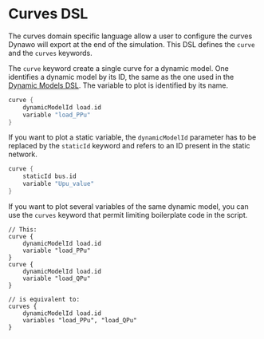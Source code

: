 # Curves DSL
The curves domain specific language allow a user to configure the curves Dynawo will export at the end of the simulation. This DSL defines the `curve` and the `curves` keywords.

The `curve` keyword create a single curve for a dynamic model. One identifies a dynamic model by its ID, the same as the one used in the [Dynamic Models DSL](dynamic-models-dsl). The variable to plot is identified by its name.
```groovy
curve {
    dynamicModelId load.id
    variable "load_PPu"
}
```

If you want to plot a static variable, the `dynamicModelId` parameter has to be replaced by the `staticId` keyword and refers to an ID present in the static network.
```groovy
curve {
    staticId bus.id
    variable "Upu_value"
}
```

If you want to plot several variables of the same dynamic model, you can use the `curves` keyword that permit limiting boilerplate code in the script.
```
// This:
curve {
    dynamicModelId load.id
    variable "load_PPu"
}
curve {
    dynamicModelId load.id
    variable "load_QPu"
}

// is equivalent to:
curves {
    dynamicModelId load.id
    variables "load_PPu", "load_QPu"
}
```
